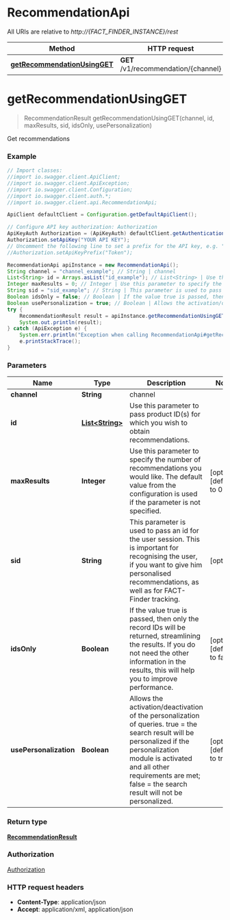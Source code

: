 # RecommendationApi

All URIs are relative to *http://{FACT_FINDER_INSTANCE}/rest*

Method | HTTP request | Description
------------- | ------------- | -------------
[**getRecommendationUsingGET**](RecommendationApi.md#getRecommendationUsingGET) | **GET** /v1/recommendation/{channel} | Get recommendations


<a name="getRecommendationUsingGET"></a>
# **getRecommendationUsingGET**
> RecommendationResult getRecommendationUsingGET(channel, id, maxResults, sid, idsOnly, usePersonalization)

Get recommendations

### Example
```java
// Import classes:
//import io.swagger.client.ApiClient;
//import io.swagger.client.ApiException;
//import io.swagger.client.Configuration;
//import io.swagger.client.auth.*;
//import io.swagger.client.api.RecommendationApi;

ApiClient defaultClient = Configuration.getDefaultApiClient();

// Configure API key authorization: Authorization
ApiKeyAuth Authorization = (ApiKeyAuth) defaultClient.getAuthentication("Authorization");
Authorization.setApiKey("YOUR API KEY");
// Uncomment the following line to set a prefix for the API key, e.g. "Token" (defaults to null)
//Authorization.setApiKeyPrefix("Token");

RecommendationApi apiInstance = new RecommendationApi();
String channel = "channel_example"; // String | channel
List<String> id = Arrays.asList("id_example"); // List<String> | Use this parameter to pass product ID(s) for which you wish to obtain recommendations.
Integer maxResults = 0; // Integer | Use this parameter to specify the number of recommendations you would like. The default value from the configuration is used if the parameter is not specified.
String sid = "sid_example"; // String | This parameter is used to pass an id for the user session. This is important for recognising the user, if you want to give him personalised recommendations, as well as for FACT-Finder tracking.
Boolean idsOnly = false; // Boolean | If the value true is passed, then only the record IDs will be returned, streamlining the results. If you do not need the other information in the results, this will help you to improve performance.
Boolean usePersonalization = true; // Boolean | Allows the activation/deactivation of the personalization of queries. true = the search result will be personalized if the personalization module is activated and all other requirements are met; false = the search result will not be personalized.
try {
    RecommendationResult result = apiInstance.getRecommendationUsingGET(channel, id, maxResults, sid, idsOnly, usePersonalization);
    System.out.println(result);
} catch (ApiException e) {
    System.err.println("Exception when calling RecommendationApi#getRecommendationUsingGET");
    e.printStackTrace();
}
```

### Parameters

Name | Type | Description  | Notes
------------- | ------------- | ------------- | -------------
 **channel** | **String**| channel |
 **id** | [**List&lt;String&gt;**](String.md)| Use this parameter to pass product ID(s) for which you wish to obtain recommendations. |
 **maxResults** | **Integer**| Use this parameter to specify the number of recommendations you would like. The default value from the configuration is used if the parameter is not specified. | [optional] [default to 0]
 **sid** | **String**| This parameter is used to pass an id for the user session. This is important for recognising the user, if you want to give him personalised recommendations, as well as for FACT-Finder tracking. | [optional]
 **idsOnly** | **Boolean**| If the value true is passed, then only the record IDs will be returned, streamlining the results. If you do not need the other information in the results, this will help you to improve performance. | [optional] [default to false]
 **usePersonalization** | **Boolean**| Allows the activation/deactivation of the personalization of queries. true &#x3D; the search result will be personalized if the personalization module is activated and all other requirements are met; false &#x3D; the search result will not be personalized. | [optional] [default to true]

### Return type

[**RecommendationResult**](RecommendationResult.md)

### Authorization

[Authorization](../README.md#Authorization)

### HTTP request headers

 - **Content-Type**: application/json
 - **Accept**: application/xml, application/json

